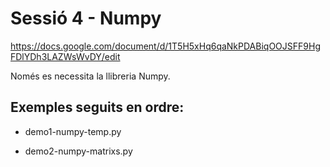 # Sessió 4 - Numpy

https://docs.google.com/document/d/1T5H5xHq6qaNkPDABiqOOJSFF9HgFDlYDh3LAZWsWvDY/edit

Només es necessita la llibreria Numpy.

## Exemples seguits en ordre:

* demo1-numpy-temp.py

* demo2-numpy-matrixs.py